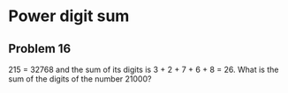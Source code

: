 #  Power digit sum
## Problem 16



215 = 32768 and the sum of its digits is 3 + 2 + 7 + 6 + 8 = 26.
What is the sum of the digits of the number 21000?



